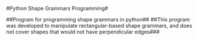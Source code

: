 #Python Shape Grammars Programming#

##Program for programming shape grammars in python##
##This program was developed to manipulate rectangular-based shape grammars, and does not cover shapes that would not have perpendicular edges###

